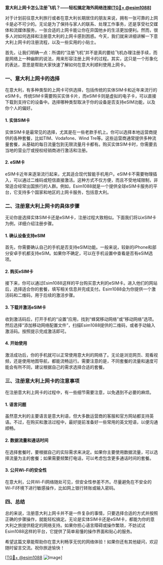 **意大利上网卡怎么注册飞机？——轻松搞定海外网络连接[[TG💪+ @esim1088](https://t.me/s/esim1088)]**

对于计划前往意大利旅行或者在意大利长期居住的朋友来说，拥有一张可靠的上网卡是必不可少的。无论是为了保持与家人的联系、处理工作事务，还是享受社交媒体和流媒体服务，一张合适的上网卡能让你在异国他乡的生活更加便利。然而，很多人对如何选择和注册意大利的上网卡感到困惑。今天，我们就来详细讲解一下意大利上网卡的注册流程，以及一些实用的小贴士。

首先，让我们明确一点：所谓的“注册飞机”并不是真的要给飞机办理注册手续，而是网络上一种幽默的说法，用来形容注册上网卡的过程。其实，这只是一个形象化的表达，意思是帮助大家快速了解如何在意大利顺利使用上网卡。

### 一、意大利上网卡的选择

在意大利，有多种类型的上网卡可供选择，包括传统的实体SIM卡和近年来流行的eSIM卡。传统SIM卡需要购买实体卡片，而eSIM卡则是虚拟的电子卡，可以直接下载到支持它的设备中。选择哪种类型取决于你的设备是否支持eSIM功能，以及你个人的偏好。

#### 1. 实体SIM卡
实体SIM卡是最常见的选择，尤其是在一些老款手机上。你可以选择本地运营商提供的各种套餐，比如TIM、Vodafone、Wind Tre等。这些运营商通常提供多种流量套餐，从基础的每日流量包到无限流量月卡都有。购买实体SIM卡时，你需要去当地的营业厅或授权经销商进行激活和注册。

#### 2. eSIM卡
eSIM卡近年来逐渐流行起来，尤其适合现代智能手机用户。eSIM卡不需要物理插入，可以通过二维码或短信直接激活。这种方式不仅方便，而且不受地域限制，非常适合经常出国旅行的人群。例如，Esim1088就是一个提供全球eSIM卡服务的平台，它支持多个国家和地区的上网卡服务，包括意大利。

### 二、注册意大利上网卡的具体步骤

无论你是选择实体SIM卡还是eSIM卡，注册过程大致相似。下面我们将以eSIM卡为例，详细介绍注册步骤。

#### 1. 确认设备支持eSIM
首先，你需要确认自己的手机是否支持eSIM功能。一般来说，较新的iPhone和部分安卓手机都支持eSIM。如果你不确定，可以在手机设置中查看是否有eSIM选项。

#### 2. 购买eSIM卡
接下来，你可以通过Esim1088这样的平台购买意大利的eSIM卡。进入他们的网站后，选择适合你的套餐，填写相关信息并完成支付。Esim1088会为你提供一个激活码和二维码，用于后续的激活步骤。

#### 3. 下载并激活eSIM卡
收到激活码后，打开手机的“设置”应用，找到“蜂窝移动网络”或“移动网络”选项。然后选择“添加移动网络配置文件”，扫描Esim1088提供的二维码，或者手动输入激活码。按照提示完成激活即可。

#### 4. 开始使用
激活成功后，你的手机就可以正常使用意大利的网络了。无论是浏览网页、观看视频，还是使用地图导航，都能流畅运行。需要注意的是，不同套餐的流量和速度可能会有所不同，建议根据自己的需求选择合适的套餐。

### 三、注册意大利上网卡的注意事项

在注册意大利上网卡的过程中，有一些细节需要注意，以免遇到不必要的麻烦。

#### 1. 语言问题
虽然意大利的主要语言是意大利语，但大多数运营商的客服和官方网站都支持英语。不过，在购买和激活过程中，最好提前准备好一些常用的英文短语，以便沟通顺畅。

#### 2. 数据流量和通话时间
在选择套餐时，要根据自己的实际需求来决定。如果你主要使用数据流量，可以选择流量为主的套餐；如果需要频繁打电话，可以考虑包含更多通话时间的套餐。

#### 3. 公共Wi-Fi的安全性
在意大利，公共Wi-Fi网络随处可见，但安全性参差不齐。尽量避免在不安全的Wi-Fi环境下进行敏感操作，比如网上银行转账或输入密码。

### 四、总结

总的来说，注册意大利上网卡并不是一件复杂的事情，只要选择合适的方式并按照正确的步骤操作，就能轻松搞定。无论是实体SIM卡还是eSIM卡，都能为你的意大利之旅提供稳定的网络支持。如果你担心语言障碍或操作繁琐，不妨试试Esim1088这样的平台，它提供了简单易懂的操作界面和贴心的服务。

希望这篇文章能帮助你在意大利畅享无忧的网络体验！如果你还有其他疑问，欢迎随时留言交流。祝你旅途愉快！

[[TG💪+ @esim1088](https://t.me/s/esim1088) ![Image](https://i.postimg.cc/4NQfJmqS/Snipaste-2025-05-13-00-14-12.png)]